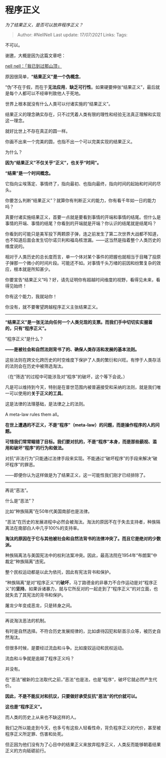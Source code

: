 # 程序正义
*为了结果正义，是否可以放弃程序正义？*

> Author: #NellNell 
> Last update: *17/07/2021* 
> Links:
> Tags:   
  
不可以。

谢邀，大概是因为这篇文章吧：

[nell nell：「我已到过那山顶」](https://zhuanlan.zhihu.com/p/362507521)

原因很简单，**“结果正义”是一个伪概念**。

“伪”不在于假，而在于**无法应用**，**缺乏可行性**。如果硬要伸张“结果正义”，最后就是每个人都可以不经审判致他人于死地。

世界上根本就没有什么人类可以付诸实施的“结果正义”。

结果正义的理念确实存在，只不过凭着人类有限的理性和经验无法真正理解和实现这一理念。

就好比世上不存在真正的圆一样。

你画不出来一个完美的圆，也指不出一个可以完美实现的结果正义。

为什么？

**因为“结果正义”不仅关乎“正义”，也关乎“时间”。**

**“结果”是一个时间概念。**

它指向尘埃落定、事情终了，指向最初、也指向最终，指向时间的起始和时间的尽头。

你要怎么判断“结果正义”？就算你有判断正义的能力，你有看千年如一日的能力吗？

真要付诸实施结果正义，首要一点就是要看到事情的开端和事情的结尾。但什么是事情的开端、事情的结尾？你看到的开端就是开端？你认识的结尾就是结尾吗？

你看到的可能只是美军投下两颗原子弹，连之前发生了第二次世界大战都不知道，也不知道后面会发生切尔诺贝利和福岛核泄漏。——这当然是指着整个人类历史的维度说的。

相对于人类历史的总长度而言，单一个体对某个事件的把握也就相当于目睹了投原子弹那一个微小的时间片段。可能还不如。对事情千头万绪的前因和纷繁复杂的效应，根本就是所知甚少。

你要宣告“结果正义”吗？好，请先证明你有超越时间维度的视野，看得见未来，看得见始终！

你有这个能力，我就站你！

你没有，就不要奢望跨越程序正义主张结果正义。

---

**“结果正义”是一张无法向任何一个人类兑现的支票。而我们手中切切实实握着的，只有“程序正义”。**

“程序正义”是什么？

**——是被社会和自然法则背书了的、确保人类存活和发展的基本法则。**

这些法则在跨文化跨历史的时空维度下保护了人类的繁衍和兴旺。有悖于人类存活的法则会在历史中被筛选淘汰。

（在“筛选”的过程中可能涉及对“程序”的破坏，这个等下会说。）

凡是可以维持到今天，特别是在普世范围内被普遍接受和采纳的法则，就是我们唯一可以使用的**关于正义的工具**。

这是法律的法理基础，是法律之上的法则。

A meta-law rules them all。

**在世上遭遇的不正义，不是“程序”（meta-law）的问题，而是操作程序的人的问题。**

**可惜我们常常瞄错了目标。我们要对抗的，不是“程序”本身，而是那些藐视、滥用和破坏“程序”的行为和做法。**

对抗“非法行为”只能通过法律手段来实现。不能通过“破坏程序”的手段来解决“破坏程序”的罪恶。

——即便你认为这样做是为了结果正义，这一可能性我们刚才已经排除了。

---

再说“恶法”。

什么是“恶法”？

比如“种族隔离”在50年代美国南部也是法律。

“恶法”在历史的发展进程中必然会被淘汰。淘汰的原因不在于失去支持者，种族隔离法在南部白人中几乎100%的支持率。

**淘汰的原因在于它与其他被社会和自然法背书的法律冲突了。而且它是绝对的少数派。**

种族隔离法与美国宪法中的权利法案冲突。因此，最高法院在1954年“布朗案”中裁定“种族隔离”违宪。

整个民权运动都是以此为依托，因此有宪法背书和保护。

“种族隔离”是对“程序正义”的**破坏**，马丁路德金的非暴力不合作运动是对“程序正义”的**坚持**。如果诉诸暴力，就与它所反对的一起走到了“程序正义”的对立面，也就失去了其宪法的背书和保护。

屠龙少年变成恶龙，只是转身之间。

---

再说淘汰恶法的机制。

有时是自然选择。不符合历史发展规律的，比如虐待囚犯和斩首示众等，被历史自然淘汰。

但很多时候，是要经过流血和斗争。比如废奴运动和民权运动。

流血和斗争就是逾越了程序正义吗？

并没有。

在“恶法”被新的立法取代之前，”恶法“也是法，也是”程序“，破坏它就必然产生代价。

**因此，不是不能反对和抗议，只要做好承受反抗”恶法“的代价就可以。**

**这也是“程序正义”。**

而人类的历史上从来也不缺这样的人。

我们之所以能走到今天，也多亏有这些人轻看性命，背负程序正义的代价，甚至被程序正义所定罪、伤害和处死。

但正因为他们没有为了心目中的结果正义来放弃程序正义，人类反而能够朝着结果正义的方向砥砺前行。